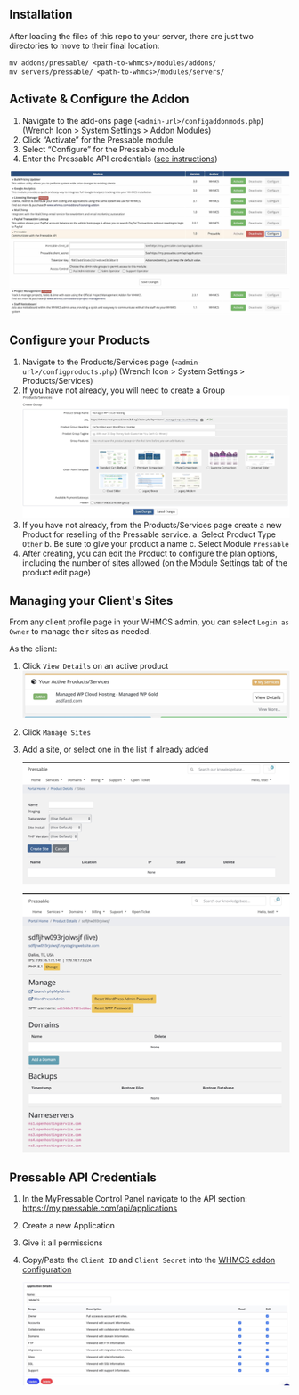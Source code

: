## Installation

After loading the files of this repo to your server, there are just two directories to move to their final location:
```
mv addons/pressable/ <path-to-whmcs>/modules/addons/
mv servers/pressable/ <path-to-whmcs>/modules/servers/
```

## Activate & Configure the Addon

1. Navigate to the add-ons page (`<admin-url>/configaddonmods.php`)
(Wrench Icon > System Settings > Addon Modules)
2. Click “Activate” for the Pressable module
3. Select “Configure” for the Pressable module
4. Enter the Pressable API credentials ([see instructions](#pressable-api-credentials))

![Configure the Pressable Addon in WHMCS](https://github.com/pressable/mpcp-whmcs-integration/blob/ce2ed7e373ca8411bef4e7688279723afb67ae29/docs/ConfigureAddon.jpg)

## Configure your Products

1. Navigate to the Products/Services page (`<admin-url>/configproducts.php`)
(Wrench Icon > System Settings > Products/Services)
2. If you have not already, you will need to create a Group
   ![Creating a Product Group in WHMCS](https://github.com/pressable/mpcp-whmcs-integration/blob/ce2ed7e373ca8411bef4e7688279723afb67ae29/docs/CreateProductGroup.jpg)
3. If you have not already, from the Products/Services page create a new Product for reselling of the Pressable service.
   a. Select Product Type `Other`
   b. Be sure to give your product a name
   c. Select Module `Pressable`
4. After creating, you can edit the Product to configure the plan options, including the number of sites allowed (on the Module Settings tab of the product edit page)

## Managing your Client's Sites

From any client profile page in your WHMCS admin, you can select `Login as Owner` to manage their sites as needed.

As the client:
1. Click `View Details` on an active product
   ![Client's view of an active product](https://github.com/pressable/mpcp-whmcs-integration/blob/ce2ed7e373ca8411bef4e7688279723afb67ae29/docs/ActiveProduct.jpg)
2. Click `Manage Sites`
3. Add a site, or select one in the list if already added
   
   ![Add a site](https://github.com/pressable/mpcp-whmcs-integration/blob/ce2ed7e373ca8411bef4e7688279723afb67ae29/docs/CreateSite.jpg)

   ![Manage a site](https://github.com/pressable/mpcp-whmcs-integration/blob/ce2ed7e373ca8411bef4e7688279723afb67ae29/docs/ManageSite.jpg)

## Pressable API Credentials

1. In the MyPressable Control Panel navigate to the API section: https://my.pressable.com/api/applications
2. Create a new Application
3. Give it all permissions
4. Copy/Paste the `Client ID` and `Client Secret` into the [WHMCS addon configuration](#activate--configure-the-addon)
   
   ![Pressable API Permissions](https://github.com/pressable/mpcp-whmcs-integration/blob/ce2ed7e373ca8411bef4e7688279723afb67ae29/docs/ApiPermissions.jpg)
